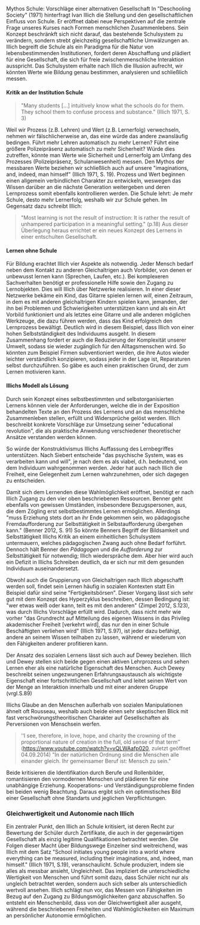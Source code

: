 Mythos Schule: Vorschläge einer alternativen Gesellschaft
In "Deschooling Society" (1971) hinterfragt Ivan Illich die Stellung und den gesellschaftlichen Einfluss von Schule.
Er eröffnet dabei neue Perspektiven auf die zentrale Frage unseres Kurses nach Formen menschlichen Zusammenlebens.
Sein Konzept beschränkft sich nicht darauf, das bestehende Schulsystem zu verändern, sondern strebt gleichzeitig gesellschaftliche Umwälzungen an.
Illich begreift die Schule als ein Paradigma für die Natur von lebensbestimmenden Institutionen, fordert deren Abschaffung und plädiert für eine Gesellschaft, die sich für freie zwischenmenschliche Interaktion ausspricht.
Das Schulsystem erhalte nach Illich die Illusion aufrecht, wir könnten Werte wie Bildung genau bestimmen, analysieren und schließlich messen.

#### Kritik an der Institution Schule

>"Many students [...] intuitively know what the schools do for them. They school them to confuse process and substance." (Illich 1971, S. 3)

Weil wir Prozess (z.B. Lehren) und Wert (z.B. Lernerfolg) verwechseln, nehmen wir fälschlicherweise an, das eine würde das andere zwansläufig bedingen.
Führt mehr Lehren automatisch zu mehr Lernen?
Führt eine größere Polizeipräsenz automatisch zu mehr Sicherheit?
Würde dies zutreffen, könnte man Werte wie Sicherheit und Lernerfolg am Umfang des Prozesses (Polizeipräsenz, Schulanwesenheit) messen.
Den Mythos der messbaren Werte beziehen wir schließlich auch auf unsere "imaginations, and, indeed, man himself" (Illich 1971, S. 19).
Prozess und Wert beginnen einen allgemein verbindlichen Charakter zu entwickeln, weswegen das Wissen darüber an die nächste Generation weitergeben und deren Lernprozess somit ebenfalls kontrollieren werden.
Die Schule lehrt: Je mehr Schule, desto mehr Lernerfolg, weshalb wir zur Schule gehen.
Im Gegensatz dazu schreibt Illich:
>"Most learning is not the result of instruction: It is rather the result of unhampered participation in a meaningful setting." (p.18)
Aus dieser Überlegung heraus errichtet er ein neues Konzept des Lernens in einer entschulten Gesellschaft.

#### Lernen ohne Schule

Für Bildung erachtet Illich vier Aspekte als notwendig.
Jeder Mensch bedarf neben dem Kontakt zu anderen Gleichaltrigen auch Vorbilder, von denen er unbewusst lernen kann (Sprechen, Laufen, etc.).
Bei komplexeren Sachverhalten benötigt er professionelle Hilfe sowie den Zugang zu Lernobjekten.
Dies will Illich über Netzwerke realisieren.
In einer dieser Netzwerke bekäme ein Kind, das Gitarre spielen lernen *will*, einen Zeitraum, in dem es mit anderen gleichaltrigen Kindern spielen kann, jemanden, der ihn bei Problemen und Schwierigkeiten unterstützen kann und als ein Art Vorbild funktioniert und als letztes eine Gitarre und alle anderen möglichen Werkzeuge, die dazu führen werden, dass das Kind erfolgreich den Lernprozess bewältigt.
Deutlich wird in diesem Beispiel, dass Illich von einer hohen Selbstständigkeit des Individuums ausgeht.
In diesem Zusammenhang fordert er auch die Reduzierung der Komplexität unserer Umwelt, sodass sie wieder zugänglich für den Alltagsmenschen wird.
So könnten zum Beispiel Firmen subventioniert werden, die ihre Autos wieder leichter verständlich konzipieren, sodass jeder in der Lage ist, Reparaturen selbst durchzuführen.
So gäbe es auch einen praktischen Grund, der zum Lernen motivieren kann.


#### Illichs Modell als Lösung

Durch sein Konzept eines selbstbestimmten und selbstorganisierten Lernens können viele der Anforderungen, welche die in der Exposition behandelten Texte an den Prozess des Lernens und an das menschliche Zusammenleben stellen, erfüllt und Widersprüche gelöst werden.
Illich beschreibt konkrete Vorschläge zur Umsetzung seiner "educational revolution", die als praktische Anwendung verschiedener theoretischer Ansätze verstanden werden können.

So würde der Konstruktivismus Illichs Auffassung des Lernbegriffes unterstützen.
Nach Siebert entscheide "das psychische System, was es verarbeiten kann und will", je nach dem es als viabel, d.h. bedeutend, von dem Individuum wahrgenommen werden.
Jeder hat auch nach Illich die Freiheit, eine Gelegenheit zum Lernen wahrzunehmen, oder sich dagegen zu entscheiden.

Damit sich dem Lernenden diese Wahlmöglichkeit eröffnet, benötigt er nach Illich Zugang zu den vier oben beschriebenen Ressourcen.
Benner geht ebenfalls von gewissen Umständen, insbesondere Bezugspersonen, aus, die dem Zögling erst selbstbestimmtes Lernen ermöglichen.
Allerdings "muss Erziehung stets dort an ihr Ende gekommen sein, wo pädagogische Fremdaufforderung zur Selbsttätigkeit in Selbstaufforderung übergehen kann." (Benner 2012, S. 91)
So könnte Benners Begriff der Bildsamkeit und Selbsttätigkeit Illichs Kritik an einem einheitlichen Schulsystem untermauern, welches pädagogischen Zwang auch ohne Bedarf forführt.
Dennoch hält Benner den *Pädagogen* und die *Aufforderung* zur Selbsttätigkeit für notwendig; Illich wiederspräche dem.
Aber hier wird auch ein Defizit in Illichs Schreiben deutlich, da er sich nur mit dem gesunden Individuum auseinandersetzt.

Obwohl auch die Gruppierung von Gleichaltrigen nach Illich abgeschafft werden soll, findet sein Lernen häufig in sozialen Kontexten statt
Ein Beispiel dafür sind seine "Fertigkeitsbörsen".
Dieser Vorgang lässt sich sehr gut mit dem Konzept des Hyperzyklus beschreiben, dessen Bedingung ist: "wer etwas weiß oder kann, teilt es mit den anderen" (Zimpel 2012, S.123), was durch Illichs Vorschläge erfüllt wird.
Dadurch, dass nicht mehr wie vorher "das Grundrecht auf Mitteilung des eigenen Wissens in das Privileg akademischer Freiheit [verkehrt wird], das nur den in einer Schule Beschäftigten verliehen wird" (Illich 1971, S.97), ist jeder dazu befähigt, andere an seinem Wissen teilhaben zu lassen, während er wiederum von den Fähigkeiten anderer profitieren kann.

Der Ansatz des sozialen Lernens lässt sich auch auf Dewey beziehen.
Illich und Dewey stellen sich beide gegen einen aktiven Lehrprozess und sehen Lernen eher als eine natürliche Eigenschaft des Menschen.
Auch Dewey beschreibt seinen ungezwungenen Erfahrungsaustausch als wichtigste Eigenschaft einer fortschrittlichen Gesellschaft und leitet seinen Wert von der Menge an Interaktion innerhalb und mit einer anderen Gruppe (vrgl.S.89)
<!-- FIXME: VK vgl. Dewey Textbeleg suchen -->

Illichs Glaube an den Menschen außerhalb von sozialen Manipulationen ähnelt oft Rousseau, weshalb auch beide einen sehr skeptischen Blick mit fast verschwörungstheoritischen Charakter auf Gesellschaften als Perversionen von Menschsein werfen.
>‘‘I see, therefore, in love, hope, and charity the crowning of the proportional nature of creation in the full, old sense of that term’’ (https://www.youtube.com/watch?v=vQLWAafp020, zuletzt geöffnet 04.09.2014)
>"In der natürlichen Ordnung sind die Menschen alle einander gleich. Ihr gemeinsamer Beruf ist: Mensch zu sein."

Beide kritisieren die Identifikation durch Berufe und Rollenbilder, romantisieren den vormodernen Menschen und plädieren für eine unabhängige Erziehung.
Kooperations- und Verständigungsprobleme finden bei beiden wenig Beachtung.
Daraus ergibt sich ein optimistisches Bild einer Gesellschaft ohne Standarts und jeglichen Verpflichtungen.
<!-- FIXME: VK Textbeleg vgl. Rousseau! -->


### Gleichwertigkeit und Autonomie nach Illich

Ein zentraler Punkt, den Illich an Schule kritisiert, ist deren Recht zur Bewertung der Schüler durch Zertifikate, die auch in der gegenwärtigen Gesellschaft als einzig legitime Qualifikationen betrachtet werden.
Die Folgen dieser Macht über Bildungswege Einzelner sind weitreichend, was Illich mit dem Satz "School initiates young people into a world where everything can be measured, including their imaginations, and, indeed, man himself."  (Illich 1971, S.19), veranschaulicht.
Schule produziert, indem sie alles als messbar ansieht, Ungleichheit.
Das impliziert die unterschiedliche Wertigkeit von Menschen und führt somit dazu, dass Schüler nicht nur als ungleich betrachtet werden, sondern auch sich selber als unterschiedlich wertvoll ansehen.
Illich schlägt nun vor, das Messen von Fähigkeiten im Bezug auf den Zugang zu Bildungsmöglichkeiten ganz abzuschaffen.
So entsteht ein Menschenbild, dass von der Gleichwertigkeit aller ausgeht, während die beschriebenen Freiheiten und Wahlmöglichkeiten ein Maximum an persönlicher Autonomie ermöglichen.

